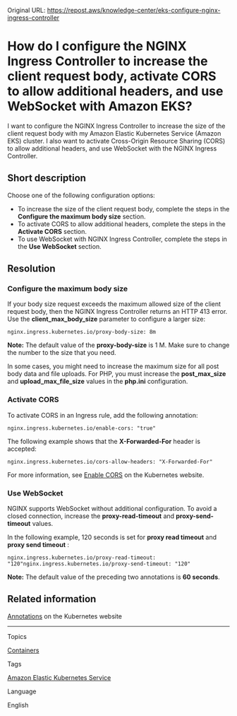 Original URL: <https://repost.aws/knowledge-center/eks-configure-nginx-ingress-controller>

# How do I configure the NGINX Ingress Controller to increase the client request body, activate CORS to allow additional headers, and use WebSocket with Amazon EKS?

I want to configure the NGINX Ingress Controller to increase the size of the client request body with my Amazon Elastic Kubernetes Service (Amazon EKS) cluster. I also want to activate Cross-Origin Resource Sharing (CORS) to allow additional headers, and use WebSocket with the NGINX Ingress Controller.

## Short description

Choose one of the following configuration options:

  * To increase the size of the client request body, complete the steps in the **Configure the maximum body size** section.
  * To activate CORS to allow additional headers, complete the steps in the **Activate CORS** section.
  * To use WebSocket with NGINX Ingress Controller, complete the steps in the **Use WebSocket** section.



## Resolution

### Configure the maximum body size

If your body size request exceeds the maximum allowed size of the client request body, then the NGINX Ingress Controller returns an HTTP 413 error. Use the **client_max_body_size** parameter to configure a larger size:
    
    
    nginx.ingress.kubernetes.io/proxy-body-size: 8m

**Note:** The default value of the **proxy-body-size** is 1 M. Make sure to change the number to the size that you need.

In some cases, you might need to increase the maximum size for all post body data and file uploads. For PHP, you must increase the **post_max_size** and **upload_max_file_size** values in the **php.ini** configuration.

### Activate CORS

To activate CORS in an Ingress rule, add the following annotation:
    
    
    nginx.ingress.kubernetes.io/enable-cors: "true"

The following example shows that the **X-Forwarded-For** header is accepted:
    
    
    nginx.ingress.kubernetes.io/cors-allow-headers: "X-Forwarded-For"

For more information, see [Enable CORS](<https://kubernetes.github.io/ingress-nginx/user-guide/nginx-configuration/annotations/#enable-cors>) on the Kubernetes website.

### Use WebSocket

NGINX supports WebSocket without additional configuration. To avoid a closed connection, increase the **proxy-read-timeout** and **proxy-send-timeout** values.

In the following example, 120 seconds is set for **proxy read timeout** and **proxy send timeout** :
    
    
    nginx.ingress.kubernetes.io/proxy-read-timeout: "120"nginx.ingress.kubernetes.io/proxy-send-timeout: "120"

**Note:** The default value of the preceding two annotations is **60 seconds**.

## Related information

[Annotations](<https://kubernetes.github.io/ingress-nginx/user-guide/nginx-configuration/annotations/>) on the Kubernetes website

* * *

Topics

[Containers](<https://repost.aws/topics/TAgOdRefu6ShempO3dWPEofg/containers>)

Tags

[Amazon Elastic Kubernetes Service](<https://repost.aws/tags/TA4IvCeWI1TE66q4jEj4Z9zg/amazon-elastic-kubernetes-service>)

Language

English
